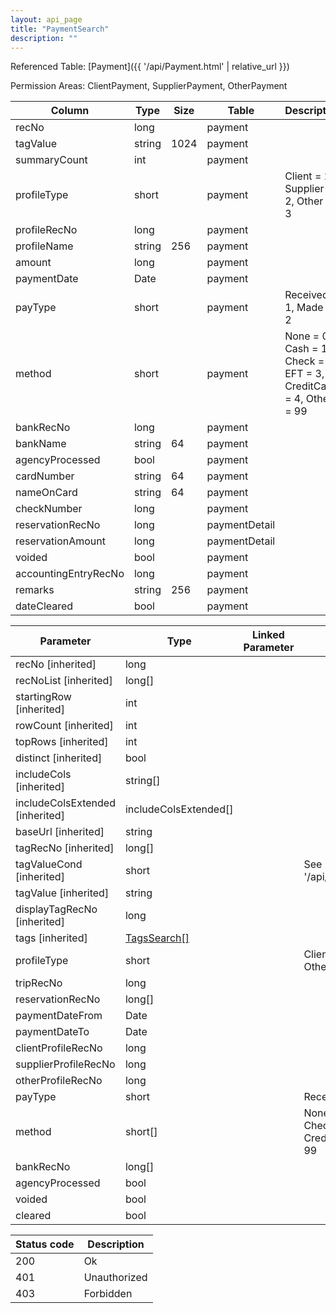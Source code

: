 ```yaml
---
layout: api_page
title: "PaymentSearch"
description: ""
---
```




Referenced Table: [Payment]({{ '/api/Payment.html' | relative_url }})

Permission Areas: ClientPayment, SupplierPayment, OtherPayment

| Column | Type | Size | Table | Description |
| ------ | ---- | ---- | ----- | ----------- |
| recNo | long |  | payment | 
| tagValue | string | 1024 | payment | 
| summaryCount | int |  | payment | 
| profileType | short |  | payment | Client = 1, Supplier = 2, Other = 3
| profileRecNo | long |  | payment | 
| profileName | string | 256 | payment | 
| amount | long |  | payment | 
| paymentDate | Date |  | payment | 
| payType | short |  | payment | Received = 1, Made = 2
| method | short |  | payment | None = 0, Cash = 1, Check = 2, EFT = 3, CreditCard = 4, Other = 99
| bankRecNo | long |  | payment | 
| bankName | string | 64 | payment | 
| agencyProcessed | bool |  | payment | 
| cardNumber | string | 64 | payment | 
| nameOnCard | string | 64 | payment | 
| checkNumber | long |  | payment | 
| reservationRecNo | long |  | paymentDetail | 
| reservationAmount | long |  | paymentDetail | 
| voided | bool |  | payment | 
| accountingEntryRecNo | long |  | payment | 
| remarks | string | 256 | payment | 
| dateCleared | bool |  | payment | 

| Parameter | Type | Linked Parameter | Description |
| --------- | ---- | ---------------- | ----------- |
| recNo [inherited] | long |  | 
| recNoList [inherited] | long[] |  | 
| startingRow [inherited] | int |  | 
| rowCount [inherited] | int |  | 
| topRows [inherited] | int |  | 
| distinct [inherited] | bool |  | 
| includeCols [inherited] | string[] |  | 
| includeColsExtended [inherited] | includeColsExtended[] |  | 
| baseUrl [inherited] | string |  | 
| tagRecNo [inherited] | long[] |  | 
| tagValueCond [inherited] | short |  | See [StringCompare]({{ '/api/StringCompare.html' | relative_url }})
| tagValue [inherited] | string |  | 
| displayTagRecNo [inherited] | long |  | 
| tags [inherited] | [TagsSearch[]](/TagsSearch) |  | 
| profileType | short |  | Client = 1, Supplier = 2, Other = 3
| tripRecNo | long |  | 
| reservationRecNo | long[] |  | 
| paymentDateFrom | Date |  | 
| paymentDateTo | Date |  | 
| clientProfileRecNo | long |  | 
| supplierProfileRecNo | long |  | 
| otherProfileRecNo | long |  | 
| payType | short |  | Received = 1, Made = 2
| method | short[] |  | None = 0, Cash = 1, Check = 2, EFT = 3, CreditCard = 4, Other = 99
| bankRecNo | long[] |  | 
| agencyProcessed | bool |  | 
| voided | bool |  | 
| cleared | bool |  | 

| Status code | Description |
| ----------- | ----------- |
| 200 | Ok |
| 401 | Unauthorized |
| 403 | Forbidden |



